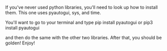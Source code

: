 If you've never used python libraries, you'll need to look up how to install them. This one uses pyautogui, sys, and time. 

You'll want to go to your terminal and type
pip install pyautogui
or 
pip3 install pyautogui 

and then do the same with the other two libraries. After that, you should be golden! Enjoy!
